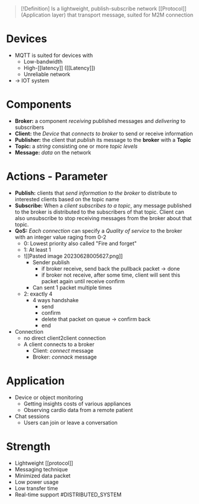 > [!Definition]
> Is a lightweight, publish-subscribe network [[Protocol]](Application layer) that transport message, suited for M2M connection
# Devices
* MQTT is suited for devices with 
	* Low-bandwidth
	* High-[[latency]] ([[Latency]])
	* Unreliable network
* -> IOT system
# Components
* **Broker:** a component *receiving* published messages and *delivering* to subscribers
* **Client:** the _Device_ that _connects to broker_ to send or receive information
* **Publisher:** the client that _publish_ its message to the **broker** with a **Topic**
* **Topic:** a _string_ consisting one or more _topic levels_
* **Message:** _data_ on the network
# Actions - Parameter
* **Publish:** clients that *send information to the broker* to distribute to interested clients based on the topic name
* **Subscribe:** When a _client subscribes to a topic_, any message published to the broker is distributed to the subscribers of that topic. Client can also unsubscribe to stop receiving messages from the broker about that topic.
* **QoS:** _Each connection_ can specify a _Quality of service_ to the broker with an integer value raging from 0-2
	* 0: Lowest priority also called "Fire and forget"
	* 1: At least 1
	* ![[Pasted image 20230628005627.png]]
		* Sender publish
			* if broker receive, send back the pullback packet -> done
			* if broker not receive, after some time, client will sent this packet again until receive confirm
		* Can sent 1 packet multiple times
	* 2: exactly 4
		* 4 ways handshake
			* send
			* confirm
			* delete that packet on queue -> confirm back
			* end 
* Connection 
	* no direct client2client connection
	* A client connects to a broker
		* Client: _connect_ message
		* Broker: _connack_ message
# Application
* Device or object monitoring
	* Getting insights costs of various appliances
	* Observing cardio data from a remote patient
* Chat sessions
	* Users can join or leave a conversation

# Strength
* Lightweight [[protocol]]
* Messaging technique
* Minimized data packet
* Low power usage
* Low transfer time
* Real-time support
#DISTRIBUTED_SYSTEM 
